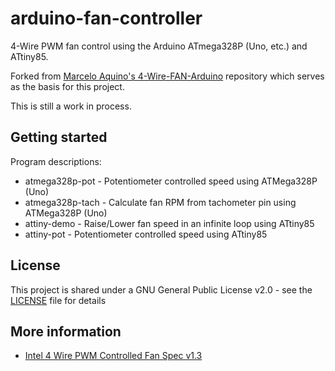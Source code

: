 # arduino-fan-controller

4-Wire PWM fan control using the Arduino ATmega328P (Uno, etc.) and ATtiny85.

Forked from [Marcelo Aquino's 4-Wire-FAN-Arduino](https://github.com/marceloaqno/4-Wire-FAN-Arduino) repository which serves as the basis for this project.

This is still a work in process.

## Getting started

Program descriptions:

* atmega328p-pot - Potentiometer controlled speed using ATMega328P (Uno)
* atmega328p-tach - Calculate fan RPM from tachometer pin using ATMega328P (Uno)
* attiny-demo - Raise/Lower fan speed in an infinite loop using ATtiny85
* attiny-pot - Potentiometer controlled speed using ATtiny85

## License

This project is shared under a GNU General Public License v2.0 - see the [LICENSE](LICENSE) file for details

## More information

* [Intel 4 Wire PWM Controlled Fan Spec v1.3](http://www.glkinst.com/cables/cable_pics/4_Wire_PWM_Spec.pdf)

